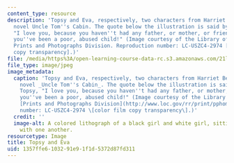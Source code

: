 ```yaml
---
content_type: resource
description: 'Topsy and Eva, respectively, two characters from Harriet Beecher Stowe''s
  novel Uncle Tom''s Cabin. The quote below the illustration is said by Eva to Topsy,
  "I love you, because you haven''t had any father, or mother, or friends;-because
  you''ve been a poor, abused child!" (Image courtesy of the Library of Congress,
  Prints and Photographs Division. Reproduction number: LC-USZC4-2974 [color film
  copy transparency].)'
file: /media/https%3A/open-learning-course-data-rc.s3.amazonaws.com/21l-501-the-american-novel-fall-2006/1357ffe6103291e91f1d5372d87fd311_21l-501f06.jpg
file_type: image/jpeg
image_metadata:
  caption: 'Topsy and Eva, respectively, two characters from Harriet Beecher Stowe''s
    novel _Uncle Tom''s Cabin_. The quote below the illustration is said by Eva to
    Topsy, "I love you, because you haven''t had any father, or mother, or friends;-because
    you''ve been a poor, abused child!" (Image courtesy of the Library of Congress,
    [Prints and Photographs Division](http://www.loc.gov/rr/print/pphome.html). Reproduction
    number: LC-USZC4-2974 \[color film copy transparency\].)'
  credit: ''
  image-alt: A colored lithograph of a black girl and white girl, sitting affectionately
    with one another.
resourcetype: Image
title: Topsy and Eva
uid: 1357ffe6-1032-91e9-1f1d-5372d87fd311
---
```

